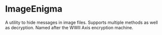 # ImageEnigma
A utility to hide messages in image files. Supports multiple methods as well as decryption. Named after the WWII Axis encryption machine.
